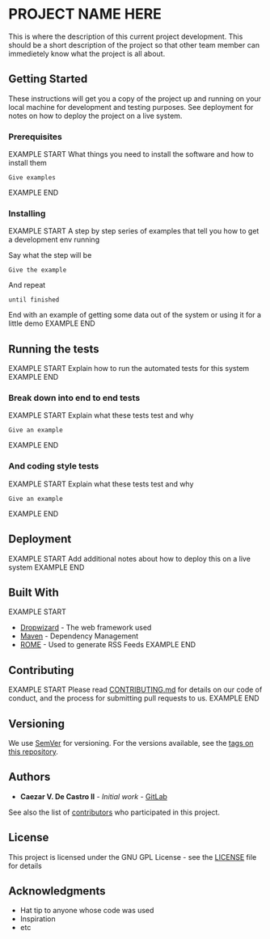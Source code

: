 # PROJECT NAME HERE

This is where the description of this current project development. This should be a short description of the project so that other team member can immedietely know what the project is all about.

## Getting Started

These instructions will get you a copy of the project up and running on your local machine for development and testing purposes. See deployment for notes on how to deploy the project on a live system.

### Prerequisites

EXAMPLE START
What things you need to install the software and how to install them

```
Give examples
```
EXAMPLE END

### Installing

EXAMPLE START
A step by step series of examples that tell you how to get a development env running

Say what the step will be

```
Give the example
```

And repeat

```
until finished
```

End with an example of getting some data out of the system or using it for a little demo
EXAMPLE END

## Running the tests

EXAMPLE START
Explain how to run the automated tests for this system
EXAMPLE END

### Break down into end to end tests

EXAMPLE START
Explain what these tests test and why

```
Give an example
```
EXAMPLE END

### And coding style tests

EXAMPLE START
Explain what these tests test and why

```
Give an example
```
EXAMPLE END

## Deployment

EXAMPLE START
Add additional notes about how to deploy this on a live system
EXAMPLE END

## Built With

EXAMPLE START
* [Dropwizard](http://www.dropwizard.io/1.0.2/docs/) - The web framework used
* [Maven](https://maven.apache.org/) - Dependency Management
* [ROME](https://rometools.github.io/rome/) - Used to generate RSS Feeds
EXAMPLE END

## Contributing

EXAMPLE START
Please read [CONTRIBUTING.md](CONTRIBUTING) for details on our code of conduct, and the process for submitting pull requests to us.
EXAMPLE END

## Versioning

We use [SemVer](http://semver.org/) for versioning. For the versions available, see the [tags on this repository](https://github.com/BytesCrafter). 

## Authors

* **Caezar V. De Castro II** - *Initial work* - [GitLab](https://gitlab.com/BytesCrafter)

See also the list of [contributors](https://github.com/BytesCrafter) who participated in this project.

## License

This project is licensed under the GNU GPL License - see the [LICENSE](LICENSE) file for details

## Acknowledgments

* Hat tip to anyone whose code was used
* Inspiration
* etc